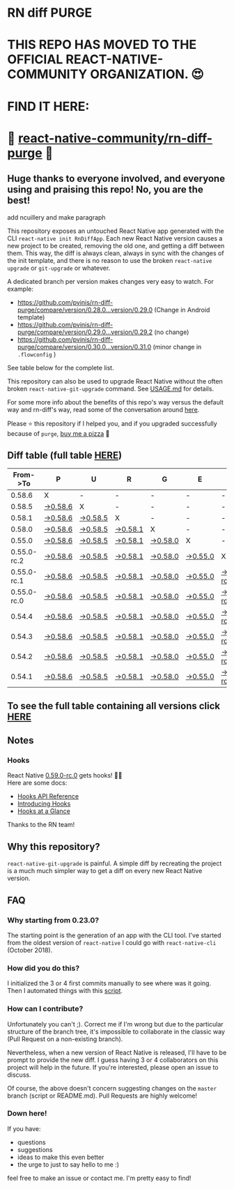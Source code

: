 # RN diff PURGE

# THIS REPO HAS MOVED TO THE OFFICIAL REACT-NATIVE-COMMUNITY ORGANIZATION. 😍
# FIND IT HERE:  
# 💪 [react-native-community/rn-diff-purge](https://github.com/react-native-community/rn-diff-purge) 🎉
## Huge thanks to everyone involved, and everyone using and praising this repo! No, you are the best!


 add ncuillery and make paragraph

This repository exposes an untouched React Native app generated with the CLI
`react-native init RnDiffApp`. Each new React Native version causes a new project to be created, removing the old one, and getting a diff between them. This way, the diff is always clean, always in sync with the changes of the init template, and there is no reason to use the broken `react-native upgrade` or `git-upgrade` or whatever.

A dedicated branch per version makes changes very easy
to watch. For example:

* https://github.com/pvinis/rn-diff-purge/compare/version/0.28.0...version/0.29.0
(Change in Android template)
* https://github.com/pvinis/rn-diff-purge/compare/version/0.29.0...version/0.29.2
(no change)
* https://github.com/pvinis/rn-diff-purge/compare/version/0.30.0...version/0.31.0
(minor change in `.flowconfig` )

See table below for the complete list.

This repository can also be used to upgrade React Native without the often broken `react-native-git-upgrade` command.
See [USAGE.md](https://github.com/pvinis/rn-diff-purge/blob/master/USAGE.md) for details.

For some more info about the benefits of this repo's way versus the default way and rn-diff's way, read some of the conversation around [here](https://github.com/react-native-community/discussions-and-proposals/issues/68#issuecomment-452227478).

Please :star: this repository if I helped you, and if you upgraded successfully because of `purge`, [buy me a pizza](https://www.buymeacoffee.com/DGWwHVZ4s) :pizza:

## Diff table (full table [HERE](https://pvinis.github.io/rn-diff-purge))

| From->To    | P                                                                                               | U                                                                                               | R                                                                                               | G                                                                                               | E                                                                                               |                                                                                                           | T                                                                                                         | I                                                                                                    | M                                                                                          | E                                                                                          | !                                                                                          | !   |
| ----------- | ----------------------------------------------------------------------------------------------- | ----------------------------------------------------------------------------------------------- | ----------------------------------------------------------------------------------------------- | ----------------------------------------------------------------------------------------------- | ----------------------------------------------------------------------------------------------- | --------------------------------------------------------------------------------------------------------- | --------------------------------------------------------------------------------------------------------- | ---------------------------------------------------------------------------------------------------- | ------------------------------------------------------------------------------------------ | ------------------------------------------------------------------------------------------ | ------------------------------------------------------------------------------------------ | --- |
| 0.58.6      | X                                                                                               | -                                                                                               | -                                                                                               | -                                                                                               | -                                                                                               | -                                                                                                         | -                                                                                                         | -                                                                                                    | -                                                                                          | -                                                                                          | -                                                                                          | -   |
| 0.58.5      | [->0.58.6](https://github.com/pvinis/rn-diff-purge/compare/version/0.58.5..version/0.58.6)      | X                                                                                               | -                                                                                               | -                                                                                               | -                                                                                               | -                                                                                                         | -                                                                                                         | -                                                                                                    | -                                                                                          | -                                                                                          | -                                                                                          | -   |
| 0.58.1      | [->0.58.6](https://github.com/pvinis/rn-diff-purge/compare/version/0.58.1..version/0.58.6)      | [->0.58.5](https://github.com/pvinis/rn-diff-purge/compare/version/0.58.1..version/0.58.5)      | X                                                                                               | -                                                                                               | -                                                                                               | -                                                                                                         | -                                                                                                         | -                                                                                                    | -                                                                                          | -                                                                                          | -                                                                                          | -   |
| 0.58.0      | [->0.58.6](https://github.com/pvinis/rn-diff-purge/compare/version/0.58.0..version/0.58.6)      | [->0.58.5](https://github.com/pvinis/rn-diff-purge/compare/version/0.58.0..version/0.58.5)      | [->0.58.1](https://github.com/pvinis/rn-diff-purge/compare/version/0.58.0..version/0.58.1)      | X                                                                                               | -                                                                                               | -                                                                                                         | -                                                                                                         | -                                                                                                    | -                                                                                          | -                                                                                          | -                                                                                          | -   |
| 0.55.0      | [->0.58.6](https://github.com/pvinis/rn-diff-purge/compare/version/0.55.0..version/0.58.6)      | [->0.58.5](https://github.com/pvinis/rn-diff-purge/compare/version/0.55.0..version/0.58.5)      | [->0.58.1](https://github.com/pvinis/rn-diff-purge/compare/version/0.55.0..version/0.58.1)      | [->0.58.0](https://github.com/pvinis/rn-diff-purge/compare/version/0.55.0..version/0.58.0)      | X                                                                                               | -                                                                                                         | -                                                                                                         | -                                                                                                    | -                                                                                          | -                                                                                          | -                                                                                          | -   |
| 0.55.0-rc.2 | [->0.58.6](https://github.com/pvinis/rn-diff-purge/compare/version/0.55.0-rc.2..version/0.58.6) | [->0.58.5](https://github.com/pvinis/rn-diff-purge/compare/version/0.55.0-rc.2..version/0.58.5) | [->0.58.1](https://github.com/pvinis/rn-diff-purge/compare/version/0.55.0-rc.2..version/0.58.1) | [->0.58.0](https://github.com/pvinis/rn-diff-purge/compare/version/0.55.0-rc.2..version/0.58.0) | [->0.55.0](https://github.com/pvinis/rn-diff-purge/compare/version/0.55.0-rc.2..version/0.55.0) | X                                                                                                         | -                                                                                                         | -                                                                                                    | -                                                                                          | -                                                                                          | -                                                                                          | -   |
| 0.55.0-rc.1 | [->0.58.6](https://github.com/pvinis/rn-diff-purge/compare/version/0.55.0-rc.1..version/0.58.6) | [->0.58.5](https://github.com/pvinis/rn-diff-purge/compare/version/0.55.0-rc.1..version/0.58.5) | [->0.58.1](https://github.com/pvinis/rn-diff-purge/compare/version/0.55.0-rc.1..version/0.58.1) | [->0.58.0](https://github.com/pvinis/rn-diff-purge/compare/version/0.55.0-rc.1..version/0.58.0) | [->0.55.0](https://github.com/pvinis/rn-diff-purge/compare/version/0.55.0-rc.1..version/0.55.0) | [->0.55.0-rc.2](https://github.com/pvinis/rn-diff-purge/compare/version/0.55.0-rc.1..version/0.55.0-rc.2) | X                                                                                                         | -                                                                                                    | -                                                                                          | -                                                                                          | -                                                                                          | -   |
| 0.55.0-rc.0 | [->0.58.6](https://github.com/pvinis/rn-diff-purge/compare/version/0.55.0-rc.0..version/0.58.6) | [->0.58.5](https://github.com/pvinis/rn-diff-purge/compare/version/0.55.0-rc.0..version/0.58.5) | [->0.58.1](https://github.com/pvinis/rn-diff-purge/compare/version/0.55.0-rc.0..version/0.58.1) | [->0.58.0](https://github.com/pvinis/rn-diff-purge/compare/version/0.55.0-rc.0..version/0.58.0) | [->0.55.0](https://github.com/pvinis/rn-diff-purge/compare/version/0.55.0-rc.0..version/0.55.0) | [->0.55.0-rc.2](https://github.com/pvinis/rn-diff-purge/compare/version/0.55.0-rc.0..version/0.55.0-rc.2) | [->0.55.0-rc.1](https://github.com/pvinis/rn-diff-purge/compare/version/0.55.0-rc.0..version/0.55.0-rc.1) | X                                                                                                    | -                                                                                          | -                                                                                          | -                                                                                          | -   |
| 0.54.4      | [->0.58.6](https://github.com/pvinis/rn-diff-purge/compare/version/0.54.4..version/0.58.6)      | [->0.58.5](https://github.com/pvinis/rn-diff-purge/compare/version/0.54.4..version/0.58.5)      | [->0.58.1](https://github.com/pvinis/rn-diff-purge/compare/version/0.54.4..version/0.58.1)      | [->0.58.0](https://github.com/pvinis/rn-diff-purge/compare/version/0.54.4..version/0.58.0)      | [->0.55.0](https://github.com/pvinis/rn-diff-purge/compare/version/0.54.4..version/0.55.0)      | [->0.55.0-rc.2](https://github.com/pvinis/rn-diff-purge/compare/version/0.54.4..version/0.55.0-rc.2)      | [->0.55.0-rc.1](https://github.com/pvinis/rn-diff-purge/compare/version/0.54.4..version/0.55.0-rc.1)      | [->0.55.0-rc.0](https://github.com/pvinis/rn-diff-purge/compare/version/0.54.4..version/0.55.0-rc.0) | X                                                                                          | -                                                                                          | -                                                                                          | -   |
| 0.54.3      | [->0.58.6](https://github.com/pvinis/rn-diff-purge/compare/version/0.54.3..version/0.58.6)      | [->0.58.5](https://github.com/pvinis/rn-diff-purge/compare/version/0.54.3..version/0.58.5)      | [->0.58.1](https://github.com/pvinis/rn-diff-purge/compare/version/0.54.3..version/0.58.1)      | [->0.58.0](https://github.com/pvinis/rn-diff-purge/compare/version/0.54.3..version/0.58.0)      | [->0.55.0](https://github.com/pvinis/rn-diff-purge/compare/version/0.54.3..version/0.55.0)      | [->0.55.0-rc.2](https://github.com/pvinis/rn-diff-purge/compare/version/0.54.3..version/0.55.0-rc.2)      | [->0.55.0-rc.1](https://github.com/pvinis/rn-diff-purge/compare/version/0.54.3..version/0.55.0-rc.1)      | [->0.55.0-rc.0](https://github.com/pvinis/rn-diff-purge/compare/version/0.54.3..version/0.55.0-rc.0) | [->0.54.4](https://github.com/pvinis/rn-diff-purge/compare/version/0.54.3..version/0.54.4) | X                                                                                          | -                                                                                          | -   |
| 0.54.2      | [->0.58.6](https://github.com/pvinis/rn-diff-purge/compare/version/0.54.2..version/0.58.6)      | [->0.58.5](https://github.com/pvinis/rn-diff-purge/compare/version/0.54.2..version/0.58.5)      | [->0.58.1](https://github.com/pvinis/rn-diff-purge/compare/version/0.54.2..version/0.58.1)      | [->0.58.0](https://github.com/pvinis/rn-diff-purge/compare/version/0.54.2..version/0.58.0)      | [->0.55.0](https://github.com/pvinis/rn-diff-purge/compare/version/0.54.2..version/0.55.0)      | [->0.55.0-rc.2](https://github.com/pvinis/rn-diff-purge/compare/version/0.54.2..version/0.55.0-rc.2)      | [->0.55.0-rc.1](https://github.com/pvinis/rn-diff-purge/compare/version/0.54.2..version/0.55.0-rc.1)      | [->0.55.0-rc.0](https://github.com/pvinis/rn-diff-purge/compare/version/0.54.2..version/0.55.0-rc.0) | [->0.54.4](https://github.com/pvinis/rn-diff-purge/compare/version/0.54.2..version/0.54.4) | [->0.54.3](https://github.com/pvinis/rn-diff-purge/compare/version/0.54.2..version/0.54.3) | X                                                                                          | -   |
| 0.54.1      | [->0.58.6](https://github.com/pvinis/rn-diff-purge/compare/version/0.54.1..version/0.58.6)      | [->0.58.5](https://github.com/pvinis/rn-diff-purge/compare/version/0.54.1..version/0.58.5)      | [->0.58.1](https://github.com/pvinis/rn-diff-purge/compare/version/0.54.1..version/0.58.1)      | [->0.58.0](https://github.com/pvinis/rn-diff-purge/compare/version/0.54.1..version/0.58.0)      | [->0.55.0](https://github.com/pvinis/rn-diff-purge/compare/version/0.54.1..version/0.55.0)      | [->0.55.0-rc.2](https://github.com/pvinis/rn-diff-purge/compare/version/0.54.1..version/0.55.0-rc.2)      | [->0.55.0-rc.1](https://github.com/pvinis/rn-diff-purge/compare/version/0.54.1..version/0.55.0-rc.1)      | [->0.55.0-rc.0](https://github.com/pvinis/rn-diff-purge/compare/version/0.54.1..version/0.55.0-rc.0) | [->0.54.4](https://github.com/pvinis/rn-diff-purge/compare/version/0.54.1..version/0.54.4) | [->0.54.3](https://github.com/pvinis/rn-diff-purge/compare/version/0.54.1..version/0.54.3) | [->0.54.2](https://github.com/pvinis/rn-diff-purge/compare/version/0.54.1..version/0.54.2) | X   |

## To see the full table containing all versions click [HERE](https://pvinis.github.io/rn-diff-purge)

## Notes

### Hooks
React Native [0.59.0-rc.0](https://github.com/pvinis/rn-diff-purge#version-changes) gets hooks! 🎉🥳  
Here are some docs:
- [Hooks API Reference](https://reactjs.org/docs/hooks-reference.html)
- [Introducing Hooks](https://reactjs.org/docs/hooks-intro.html)
- [Hooks at a Glance](https://reactjs.org/docs/hooks-overview.html)

Thanks to the RN team!

## Why this repository?
`react-native-git-upgrade` is painful. A simple diff by recreating the project is a much much simpler way to get a diff on every new React Native version.


## FAQ

### Why starting from 0.23.0?

The starting point is the generation of an app with the CLI tool. I've started from the oldest
version of `react-native` I could go with `react-native-cli` (October 2018).

### How did you do this?

I initialized the 3 or 4 first commits manually to see where was it going. Then I automated
things with this [script](https://github.com/pvinis/rn-diff-purge/blob/master/new-version.sh).

### How can I contribute?

Unfortunately you can't ;). Correct me if I'm wrong but due to the particular structure of the
branch tree, it's impossible to collaborate in the classic way (Pull Request on a non-existing
branch).

Nevertheless, when a new version of React Native is released, I'll have to be prompt to provide
the new diff. I guess having 3 or 4 collaborators on this project will help in the future.
If you're interested, please open an issue to discuss.

Of course, the above doesn't concern suggesting changes on the `master` branch (script or
README.md). Pull Requests are highly welcome!


### Down here!

If you have: 
- questions
- suggestions
- ideas to make this even better
- the urge to just to say hello to me :)

feel free to make an issue or contact me. I'm pretty easy to find!
